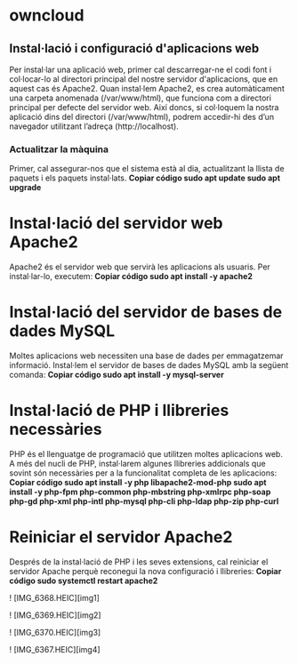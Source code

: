 # owncloud
## Instal·lació i configuració d'aplicacions web
Per instal·lar una aplicació web, primer cal descarregar-ne el codi font i col·locar-lo al directori principal del nostre servidor d'aplicacions, que en aquest cas és Apache2. Quan instal·lem Apache2, es crea automàticament una carpeta anomenada (/var/www/html), que funciona com a directori principal per defecte del servidor web.
Així doncs, si col·loquem la nostra aplicació dins del directori (/var/www/html), podrem accedir-hi des d’un navegador utilitzant l’adreça (http://localhost).
### Actualitzar la màquina
Primer, cal assegurar-nos que el sistema està al dia, actualitzant la llista de paquets i els paquets instal·lats. 
 **Copiar código sudo apt update sudo apt upgrade**
 
# Instal·lació del servidor web Apache2
 Apache2 és el servidor web que servirà les aplicacions als usuaris. Per instal·lar-lo, executem: 
 **Copiar código sudo apt install -y apache2** 

 # Instal·lació del servidor de bases de dades MySQL
Moltes aplicacions web necessiten una base de dades per emmagatzemar informació. Instal·lem el servidor de bases de dades MySQL amb la següent comanda:
**Copiar código sudo apt install -y mysql-server**

# Instal·lació de PHP i llibreries necessàries
 PHP és el llenguatge de programació que utilitzen moltes aplicacions web. A més del nucli de PHP, instal·larem algunes llibreries addicionals que sovint són necessàries per a la funcionalitat completa de les aplicacions: 
 **Copiar código sudo apt install -y php libapache2-mod-php sudo apt install -y php-fpm php-common php-mbstring php-xmlrpc php-soap php-gd php-xml php-intl php-mysql php-cli php-ldap php-zip php-curl**

 # Reiniciar el servidor Apache2
 Després de la instal·lació de PHP i les seves extensions, cal reiniciar el servidor Apache perquè reconegui la nova configuració i llibreries: 
 **Copiar código sudo systemctl restart apache2** 

! [IMG_6368.HEIC][img1]

! [IMG_6369.HEIC][img2]

! [IMG_6370.HEIC][img3]

! [IMG_6367.HEIC][img4]